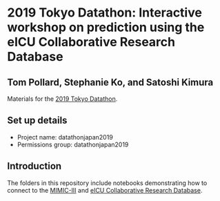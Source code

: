 # 2019 Tokyo Datathon: Interactive workshop on prediction using the eICU Collaborative Research Database

## Tom Pollard, Stephanie Ko, and Satoshi Kimura

Materials for the [2019 Tokyo Datathon](http://datathon-japan.jp/2019/).

## Set up details

- Project name: datathonjapan2019
- Permissions group: datathonjapan2019

## Introduction

The folders in this repository include notebooks demonstrating how to connect to the [MIMIC-III](https://mimic.physionet.org/) and [eICU Collaborative Research Database](https://eicu-crd.mit.edu/). 
